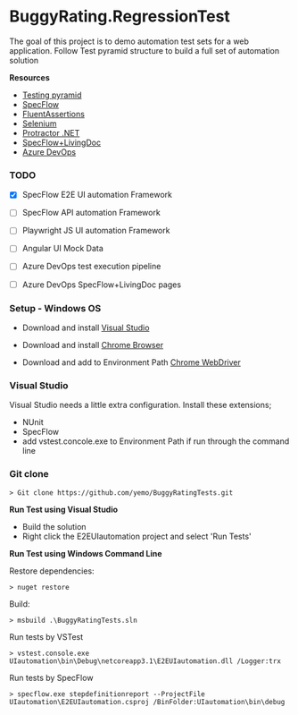 # BuggyRating.RegressionTest

The goal of this project is to demo automation test sets for a web application. Follow Test pyramid structure to build a full set of automation solution

**Resources**
- [Testing pyramid](https://learn.cypress.io/testing-foundations/the-testing-pyramid)
- [SpecFlow](http://specflow.org/)
- [FluentAssertions](https://fluentassertions.com/)
- [Selenium](http://www.seleniumhq.org/)
- [Protractor .NET](https://www.nuget.org/packages/Protractor)
- [SpecFlow+LivingDoc](https://docs.specflow.org/projects/specflow-livingdoc/en/latest/)
- [Azure DevOps](https://learn.microsoft.com/en-us/azure/devops/?view=azure-devops)




### TODO
- [x] SpecFlow E2E UI automation Framework
- [ ] SpecFlow API automation Framework
- [ ] Playwright JS UI automation Framework
- [ ] Angular UI Mock Data
- [ ] Azure DevOps test execution pipeline
- [ ] Azure DevOps SpecFlow+LivingDoc pages




### Setup - Windows OS

- Download and install [Visual Studio](https://visualstudio.microsoft.com/)

- Download and install [Chrome Browser](https://support.google.com/chrome/answer/95346?hl=en&co=GENIE.Platform%3DDesktop#zippy=%2Cwindows)

- Download and add to Environment Path [Chrome WebDriver](https://chromedriver.chromium.org/downloads)



### Visual Studio

Visual Studio needs a little extra configuration. Install these extensions;
- NUnit
- SpecFlow
- add vstest.concole.exe to Environment Path if run through the command line


### Git clone
```
> Git clone https://github.com/yemo/BuggyRatingTests.git
```


**Run Test using Visual Studio**
- Build the solution
- Right click the E2EUIautomation project and select 'Run Tests'


**Run Test using Windows Command Line**

Restore dependencies:
```
> nuget restore
```

Build:
```
> msbuild .\BuggyRatingTests.sln
```

Run tests by VSTest
```
> vstest.console.exe UIautomation\bin\Debug\netcoreapp3.1\E2EUIautomation.dll /Logger:trx
```

Run tests by SpecFlow
```
> specflow.exe stepdefinitionreport --ProjectFile UIautomation\E2EUIautomation.csproj /BinFolder:UIautomation\bin\debug
```